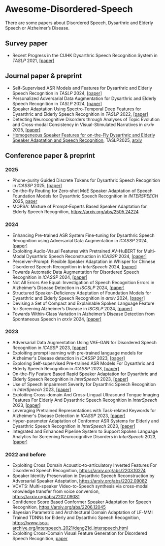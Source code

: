 # Awesome-Disordered-Speech
There are some papers about Disordered Speech, Dysarthric and Elderly Speech or Alzheimer’s Disease.
## Survey paper
* Recent Progress in the CUHK Dysarthric Speech Recognition System in *TASLP* 2021, [\[paper\]](https://arxiv.org/abs/2201.05845)
## Journal paper & preprint
* Self-Supervised ASR Models and Features for Dysarthric and Elderly Speech Recognition in *TASLP* 2024, [\[paper\]](https://arxiv.org/abs/2407.13782)
* Personalized Adversarial Data Augmentation for Dysarthric and Elderly Speech Recognition in *TASLP* 2024, [\[paper\]](https://arxiv.org/abs/2205.06445)
* Speaker Adaptation Using Spectro-Temporal Deep Features for Dysarthric and Elderly Speech Recognition in *TASLP* 2022, [\[paper\]](https://arxiv.org/abs/2202.10290)
* Detecting Neurocognitive Disorders through Analyses of Topic Evolution and Cross-modal Consistency in Visual-Stimulated Narratives in *arxiv* 2025, [\[paper\]](https://arxiv.org/pdf/2501.03727)
* [Homogeneous Speaker Features for on-the-Fly Dysarthric and Elderly Speaker Adaptation and Speech Recognition](https://scholar.google.co.uk/citations?view_op=view_citation&hl=en&user=5_9jk8AAAAAJ&sortby=pubdate&citation_for_view=5_9jk8AAAAAJ:mtdGyXoswmMC), TASLP2025, [arxiv](https://arxiv.org/abs/2407.06310)
## Conference paper & preprint
### 2025
* Phone-purity Guided Discrete Tokens for Dysarthric Speech Recognition in *ICASSP* 2025, [\[paper\]](https://arxiv.org/pdf/2501.04379)
* On-the-fly Routing for Zero-shot MoE Speaker Adaptation of Speech Foundation Models for Dysarthric Speech Recognition in *INTERSPEECH* 2025, [paper](https://arxiv.org/abs/2505.22072v1)
* MOPSA: Mixture of Prompt-Experts Based Speaker Adaptation for Elderly Speech Recognition, https://arxiv.org/abs/2505.24224
### 2024
* Enhancing Pre-trained ASR System Fine-tuning for Dysarthric Speech Recognition using Adversarial Data Augmentation in *ICASSP* 2024, [\[paper\]](https://arxiv.org/abs/2401.00662)
* Exploiting Audio-Visual Features with Pretrained AV-HuBERT for Multi-Modal Dysarthric Speech Reconstruction in *ICASSP* 2024, [\[paper\]](https://arxiv.org/abs/2401.17796)
* Perceiver-Prompt: Flexible Speaker Adaptation in Whisper for Chinese Disordered Speech Recognition in *InterSpeech* 2024, [\[paper\]](https://arxiv.org/abs/2406.09873)
* Towards Automatic Data Augmentation for Disordered Speech Recognition in *ICASSP* 2024, [\[paper\]](https://arxiv.org/abs/2312.08641)
* Not All Errors Are Equal: Investigation of Speech Recognition Errors in Alzheimer’s Disease Detection in *ISCSLP* 2024, [\[paper\]](https://arxiv.org/pdf/2412.06332)
* Structured Speaker-Deficiency Adaptation of Foundation Models for Dysarthric and Elderly Speech Recognition in *arxiv* 2024, [\[paper\]](https://arxiv.org/pdf/2412.18832)
* Devising a Set of Compact and Explainable Spoken Language Feature for Screening Alzheimer’s Disease in *ISCSLP* 2024, [\[paper\]](https://arxiv.org/pdf/2411.18922)
* Towards Within-Class Variation in Alzheimer’s Disease Detection from Spontaneous Speech in *arxiv* 2024, [\[paper\]](https://arxiv.org/pdf/2409.16322)
### 2023
* Adversarial Data Augmentation Using VAE-GAN for Disordered Speech Recognition in *ICASSP* 2023, [\[paper\]](https://arxiv.org/abs/2211.01646)
* Exploiting prompt learning with pre-trained language models for Alzheimer's Disease detection in *ICASSP* 2023, [\[paper\]](https://arxiv.org/abs/2210.16539)
* Exploring Self-supervised Pre-trained ASR Models For Dysarthric and Elderly Speech Recognition in *ICASSP* 2023, [\[paper\]](https://arxiv.org/abs/2302.14564)
* On-the-Fly Feature Based Rapid Speaker Adaptation for Dysarthric and Elderly Speech Recognition in *InterSpeech* 2023, [\[paper\]](https://arxiv.org/abs/2203.14593)
* Use of Speech Impairment Severity for Dysarthric Speech Recognition in *InterSpeech* 2023, [\[paper\]](https://arxiv.org/abs/2305.10659)
* Exploiting Cross-domain And Cross-Lingual Ultrasound Tongue Imaging Features For Elderly And Dysarthric Speech Recognition in *InterSpeech* 2023, [\[paper\]](https://arxiv.org/abs/2206.07327)
* Leveraging Pretrained Representations with Task-related Keywords for Alzheimer's Disease Detection in *ICASSP* 2023, [\[paper\]](https://arxiv.org/abs/2303.08019)
* Hyper-parameter Adaptation of Conformer ASR Systems for Elderly and Dysarthric Speech Recognition in *InterSpeech* 2023, [\[paper\]](https://arxiv.org/abs/2306.15265)
* Integrated and Enhanced Pipeline System to Support Spoken Language Analytics for Screening Neurocognitive Disorders in *InterSpeech* 2023, [\[paper\]](https://www.isca-archive.org/interspeech_2023/meng23d_interspeech.html)

### 2022 and before
* Exploiting Cross Domain Acoustic-to-articulatory Inverted Features For Disordered Speech Recognition, https://arxiv.org/abs/2203.10274
* Speaker Identity Preservation in Dysarthric Speech Reconstruction by Adversarial Speaker Adaptation, https://arxiv.org/abs/2202.09082
* VCVTS: Multi-speaker Video-to-Speech synthesis via cross-modal knowledge transfer from voice conversion, https://arxiv.org/abs/2202.09081
* Confidence Score Based Conformer Speaker Adaptation for Speech Recognition, https://arxiv.org/abs/2206.12045
* Bayesian Parametric and Architectural Domain Adaptation of LF-MMI Trained TDNNs for Elderly and Dysarthric Speech Recognition, https://www.isca-archive.org/interspeech_2021/deng21d_interspeech.html
* Exploiting Cross-Domain Visual Feature Generation for Disordered Speech Recognition, [paper](https://www1.se.cuhk.edu.hk/~hccl/publications/pub/Exploiting_Cross_Domain_Visual_Feature_Generation_for_Disordered_Speech_Recognition.pdf)
